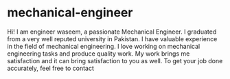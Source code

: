 # mechanical-engineer
Hi! I am engineer waseem, a passionate Mechanical Engineer. I graduated from a very well reputed university in Pakistan. I have valuable experience in the field of mechanical engineering. I love working on mechanical engineering tasks and produce quality work. My work brings me satisfaction and it can bring satisfaction to you as well. To get your job done accurately, feel free to contact
